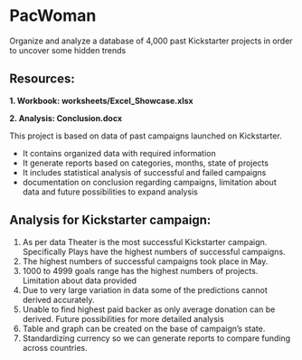 # PacWoman
 Organize and analyze a database of 4,000 past Kickstarter projects in order to uncover some hidden trends

## Resources:

**1. Workbook: worksheets/Excel_Showcase.xlsx**

**2. Analysis: Conclusion.docx**

This project is based on data of past campaigns launched on Kickstarter. 

- It contains organized data with required information
- It generate reports based on categories, months, state of projects
- It includes statistical analysis of successful and failed campaigns
- documentation on conclusion regarding campaigns, limitation about data and future possibilities to expand analysis

## Analysis for Kickstarter campaign:

1.	As per data Theater is the most successful Kickstarter campaign. Specifically Plays have the highest numbers of successful campaigns.
2.	The highest numbers of successful campaigns took place in May.
3.	1000 to 4999 goals range has the highest numbers of projects.
Limitation about data provided
1.	Due to very large variation in data some of the predictions cannot derived accurately.
2.	Unable to find highest paid backer as only average donation can be derived.
Future possibilities for more detailed analysis
1.	Table and graph can be created on the base of campaign’s state.
2.	Standardizing currency so we can generate reports to compare funding across countries.
